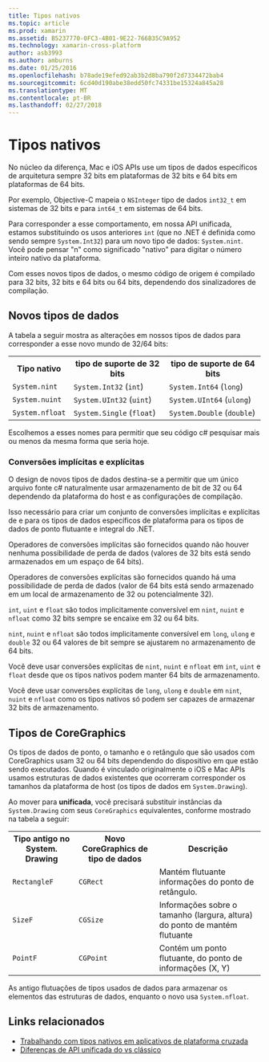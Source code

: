```yaml
---
title: Tipos nativos
ms.topic: article
ms.prod: xamarin
ms.assetid: B5237770-0FC3-4B01-9E22-766B35C9A952
ms.technology: xamarin-cross-platform
author: asb3993
ms.author: amburns
ms.date: 01/25/2016
ms.openlocfilehash: b78ade19efed92ab3b2d8ba790f2d7334472bab4
ms.sourcegitcommit: 6cd40d190abe38edd50fc74331be15324a845a28
ms.translationtype: MT
ms.contentlocale: pt-BR
ms.lasthandoff: 02/27/2018
---
```

# <a name="native-types"></a>Tipos nativos

No núcleo da diferença, Mac e iOS APIs use um tipos de dados específicos de arquitetura sempre 32 bits em plataformas de 32 bits e 64 bits em plataformas de 64 bits.

Por exemplo, Objective-C mapeia o `NSInteger` tipo de dados `int32_t` em sistemas de 32 bits e para `int64_t` em sistemas de 64 bits.

Para corresponder a esse comportamento, em nossa API unificada, estamos substituindo os usos anteriores `int` (que no .NET é definida como sendo sempre `System.Int32`) para um novo tipo de dados: `System.nint`.  Você pode pensar "n" como significado "nativo" para digitar o número inteiro nativo da plataforma.

Com esses novos tipos de dados, o mesmo código de origem é compilado para 32 bits, 32 bits e 64 bits ou 64 bits, dependendo dos sinalizadores de compilação.

## <a name="new-data-types"></a>Novos tipos de dados

A tabela a seguir mostra as alterações em nossos tipos de dados para corresponder a esse novo mundo de 32/64 bits:

<table>
        <tr>
            <th>Tipo nativo</th>
            <th>tipo de suporte de 32 bits</th> 
            <th>tipo de suporte de 64 bits</th>
        </tr>
        <tr>
            <td><code>System.nint</code></td>
        <td><code>System.Int32</code> (<code>int</code>)</td>
        <td><code>System.Int64</code> (<code>long</code>)</td>
        </tr>
        <tr>
            <td><code>System.nuint</code></td>
        <td><code>System.UInt32</code> (<code>uint</code>)</td>
        <td><code>System.UInt64</code> (<code>ulong</code>)</td>
        </tr>
        <tr>
            <td><code>System.nfloat</code></td>
        <td><code>System.Single</code> (<code>float</code>)</td>
        <td><code>System.Double</code> (<code>double</code>)</td>
        </tr>
    </table>

Escolhemos a esses nomes para permitir que seu código c# pesquisar mais ou menos da mesma forma que seria hoje.

### <a name="implicit-and-explicit-conversions"></a>Conversões implícitas e explícitas

O design de novos tipos de dados destina-se a permitir que um único arquivo fonte c# naturalmente usar armazenamento de bit de 32 ou 64 dependendo da plataforma do host e as configurações de compilação.

Isso necessário para criar um conjunto de conversões implícitas e explícitas de e para os tipos de dados específicos de plataforma para os tipos de dados de ponto flutuante e integral do .NET.

Operadores de conversões implícitas são fornecidos quando não houver nenhuma possibilidade de perda de dados (valores de 32 bits está sendo armazenados em um espaço de 64 bits).

Operadores de conversões explícitas são fornecidos quando há uma possibilidade de perda de dados (valor de 64 bits está sendo armazenado em um local de armazenamento de 32 ou potencialmente 32).

 `int`, `uint` e `float` são todos implicitamente conversível em `nint`, `nuint` e `nfloat` como 32 bits sempre se encaixe em 32 ou 64 bits.

 `nint`, `nuint` e `nfloat` são todos implicitamente conversível em `long`, `ulong` e `double` 32 ou 64 valores de bit sempre se ajustarem no armazenamento de 64 bits.

Você deve usar conversões explícitas de `nint`, `nuint` e `nfloat` em `int`, `uint` e `float` desde que os tipos nativos podem manter 64 bits de armazenamento.

Você deve usar conversões explícitas de `long`, `ulong` e `double` em `nint`, `nuint` e `nfloat` como os tipos nativos só podem ser capazes de armazenar 32 bits de armazenamento.

## <a name="coregraphics-types"></a>Tipos de CoreGraphics

Os tipos de dados de ponto, o tamanho e o retângulo que são usados com CoreGraphics usam 32 ou 64 bits dependendo do dispositivo em que estão sendo executados.  Quando é vinculado originalmente o iOS e Mac APIs usamos estruturas de dados existentes que ocorreram corresponder os tamanhos da plataforma de host (os tipos de dados em `System.Drawing`).

Ao mover para **unificada**, você precisará substituir instâncias da `System.Drawing` com seus `CoreGraphics` equivalentes, conforme mostrado na tabela a seguir:

<table>
        <tr>
            <th>Tipo antigo no System. Drawing</th>
            <th>Novo CoreGraphics de tipo de dados</th> 
            <th>Descrição</th>
        </tr>
        <tr>
        <td><code>RectangleF</code></td>
        <td><code>CGRect</code></td>
        <td>Mantém flutuante informações do ponto de retângulo.  </td>
        </tr>
        <tr>
        <td><code>SizeF</code></td>
        <td><code>CGSize</code></td>
        <td>Informações sobre o tamanho (largura, altura) do ponto de mantém flutuante</td>
        </tr>
        <tr>
        <td><code>PointF</code></td>
        <td><code>CGPoint</code></td>
        <td>Contém um ponto flutuante, do ponto de informações (X, Y)</td>
        </tr>
    </table>

As antigo flutuações de tipos usados de dados para armazenar os elementos das estruturas de dados, enquanto o novo usa `System.nfloat`.

## <a name="related-links"></a>Links relacionados

- [Trabalhando com tipos nativos em aplicativos de plataforma cruzada](~/cross-platform/macios/native-types-cross-platform.md)
- [Diferenças de API unificada do vs clássico](http://developer.xamarin.comhttps://developer.xamarin.com/releases/ios/api_changes/classic-vs-unified-8.6.0/)
